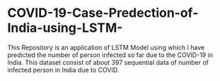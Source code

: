 # COVID-19-Case-Predection-of-India-using-LSTM-
This Repository is an application of LSTM Model using which I have predicted the number of person infected so far due to the COVID-19 in India. This dataset consist of about 397 sequential data of number of infected person in India due to COVID.
